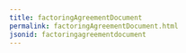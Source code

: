 ```yaml
---
title: factoringAgreementDocument
permalink: factoringAgreementDocument.html
jsonid: factoringagreementdocument
---
```

